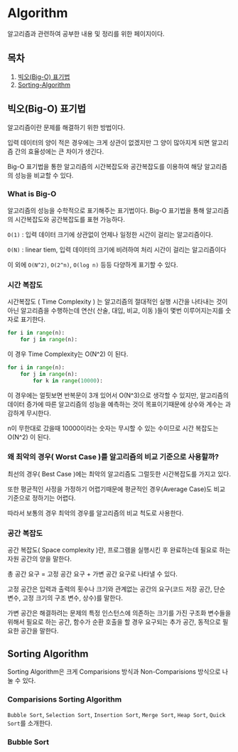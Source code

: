 # Algorithm

알고리즘과 관련하여 공부한 내용 및 정리를 위한 페이지이다.

## 목차

1. [빅오(Big-O) 표기법](<#빅오(Big-O)-표기법>)
2. [Sorting-Algorithm](#Sorting-Algorithm)

## 빅오(Big-O) 표기법

알고리즘이란 문제를 해결하기 위한 방법이다.

입력 데이터의 양이 적은 경우에는 크게 상관이 없겠지만 그 양이 많아지게 되면 알고리즘 간의 효율성에는 큰 차이가 생긴다.

Big-O 표기법을 통한 알고리즘의 시간복잡도와 공간복잡도를 이용하여 해당 알고리즘의 성능을 비교할 수 있다.

### What is Big-O

알고리즘의 성능을 수학적으로 표기해주는 표기법이다.
Big-O 표기법을 통해 알고리즘의 시간복잡도와 공간복잡도를 표현 가능하다.

`O(1)` : 입력 데이터 크기에 상관없이 언제나 일정한 시간이 걸리는 알고리즘이다.

`O(N)` : linear tiem, 입력 데이터의 크기에 비려하여 처리 시간이 걸리는 알고리즘이다

이 외에 `O(N^2)`, `O(2^n)`, `O(log n)` 등등 다양하게 표기할 수 있다.

### 시간 복잡도

시간복잡도 ( Time Complexity ) 는 알고리즘의 절대적인 실행 시간을 나타내는 것이 아닌 알고리즘을 수행하는데 연산( 산술, 대입, 비교, 이동 )들이 몇번 이루어지는지를 숫자로 표기한다.

```python
for i in range(n):
    for j in range(n):
```

이 경우 Time Complexity는 O(N^2) 이 된다.

```python
for i in range(n):
    for j in range(n):
        for k in range(10000):
```

이 경우에는 얼핏보면 반복문이 3개 있어서 O(N^3)으로 생각할 수 있지만, 알고리즘의 데이터 증가에 따른 알고리즘의 성능을 예측하는 것이 목표이기때문에 상수와 계수는 과감하게 무시한다.

n이 무한대로 갔을때 10000이라는 숫자는 무시할 수 있는 수이므로 시간 복잡도는 O(N^2) 이 된다.

### 왜 최악의 경우( Worst Case )를 알고리즘의 비교 기준으로 사용할까?

최선의 경우( Best Case )에는 최악의 알고리즘도 그럴듯한 시간복잡도를 가지고 있다.

또한 평균적인 사정을 가정하기 어렵기때문에 평균적인 경우(Average Case)도 비교 기준으로 정하기는 어렵다.

따라서 보통의 경우 최악의 경우를 알고리즘의 비교 척도로 사용한다.

### 공간 복잡도

공간 복잡도( Space complexity )란, 프로그램을 실행시킨 후 완료하는데 필요로 하는 자원 공간의 양을 말한다.

총 공간 요구 = 고정 공간 요구 + 가변 공간 요구로 나타낼 수 있다.

고정 공간은 입력과 출력의 횟수나 크기와 관계없는 공간의 요구(코드 저장 공간, 단순 변수, 고정 크기의 구조 변수, 상수)를 말한다.

가변 공간은 해결하려는 문제의 특정 인스턴스에 의존하는 크기를 가진 구조화 변수들을 위해서 필요로 하는 공간, 함수가 순환 호출을 할 경우 요구되는 추가 공간, 동적으로 필요한 공간을 말한다.

## Sorting Algorithm

Sorting Algorithm은 크게 Comparisions 방식과 Non-Comparisions 방식으로 나눌 수 있다.

### Comparisions Sorting Algorithm

`Bubble Sort`, `Selection Sort`, `Insertion Sort`, `Merge Sort`, `Heap Sort`, `Quick Sort`를 소개한다.

### Bubble Sort

